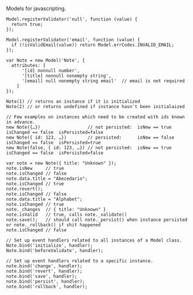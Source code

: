 Models for javascripting.


    Model.registerValidator('null', function (value) {
      return true;
    });

    Model.registerValidator('email', function (value) {
      if (!isValidEmail(value)) return Model.errCodes.INVALID_EMAIL;
    });

    var Note = new Model('Note', {
      attributes: [
          '[id] nonnull number',
          '[title] nonnull nonempty string',
          '[email] null nonempty string email'  // email is not required
        ]
    });

    Note(1) // returns an instance if it is initialized
    Note(2) // or returns undefined if instance hasn't been initialaized

    // Few examples on instances which need to be created with ids known in advance.
    new Note({…})                  // not persisted:  isNew == true   isChanged == false  isPersisted=false
    new Note({ id: 123, …})        // persisted:      isNew == false  isChanged == false  isPersisted=true
    new Note(false, { id: 123, …}) // not persisted:  isNew == true   isChanged == false  isPersisted=false

    var note = new Note({ title: "Unknown" });
    note.isNew     // true
    note.isChanged // false
    note.data.title = "Abecedario";
    note.isChanged // true
    note.revert();
    note.isChanged // false
    note.data.title = "Alphabet";
    note.isChanged // true
    note._changes  // { title: "Unknown" }
    note.isValid   // true, calls note._validate()
    note.save();   // should call note._persist() when instance persisted or note._rollback() if shit happened
    note.isChanged // false

    // Set up event handlers related to all instances of a Model class.
    Note.bind('initialize', handler);
    Note.bind('beforeValidate', handler);

    // Set up event handlers related to a specific instance.
    note.bind('change', handler);
    note.bind('revert', handler);
    note.bind('save', handler);
    note.bind('persist', handler);
    note.bind('rollback', handler);



